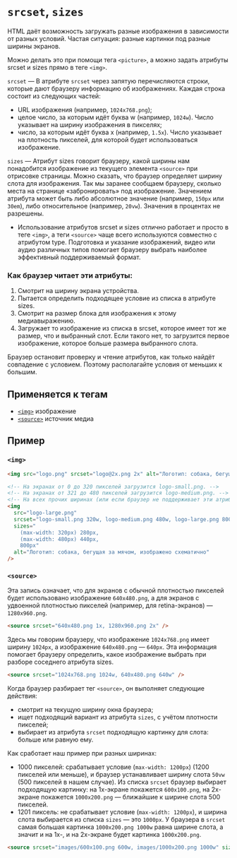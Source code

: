 # `srcset`, `sizes`

HTML даёт возможность загружать разные изображения в зависимости от разных условий. Частая ситуация: разные картинки под разные ширины экранов.

Можно делать это при помощи тега `<picture>`, а можно задать атрибуты srcset и sizes прямо в теге `<img>`.

`srcset` — В атрибуте `srcset` через запятую перечисляются строки, которые дают браузеру информацию об изображениях. Каждая строка состоит из следующих частей:

- URL изображения (например, `1024x768.png`);
- целое число, за которым идёт буква w (например, `1024w`). Число указывает на ширину изображения в пикселях;
- число, за которым идёт буква x (например, `1.5x`). Число указывает на плотность пикселей, для которой будет использоваться изображение.

`sizes` — Атрибут sizes говорит браузеру, какой ширины нам понадобится изображение из текущего элемента `<source>` при отрисовке страницы. Можно сказать, что браузер определяет ширину слота для изображения. Так мы заранее сообщаем браузеру, сколько места на странице «забронировать» под изображение. Значением атрибута может быть либо абсолютное значение (например, `150px` или `30em`), либо относительное (например, `20vw`). Значения в процентах не разрешены.

- Использование атрибутов srcset и sizes отлично работает и просто в теге `<img>`, а теги `<source>` чаще всего используются совместно с атрибутом type. Подготовка и указание изображений, видео или аудио различных типов помогает браузеру выбрать наиболее эффективный поддерживаемый формат.

### Как браузер читает эти атрибуты:

1. Смотрит на ширину экрана устройства.
2. Пытается определить подходящее условие из списка в атрибуте sizes.
3. Смотрит на размер блока для изображения к этому медиавыражению.
4. Загружает то изображение из списка в srcset, которое имеет тот же размер, что и выбранный слот. Если такого нет, то загрузится первое изображение, которое больше размера выбранного слота.

Браузер остановит проверку и чтение атрибутов, как только найдёт совпадение с условием. Поэтому располагайте условия от меньших к большим.

## Применяется к тегам

- [`<img>`](<../TAGS MEDIA/img.md>) изображение
- [`<source>`](<../TAGS MEDIA/source.md>) источник медиа

## Пример

### `<img>`

```html
<img src="logo.png" srcset="logo@2x.png 2x" alt="Логотип: собака, бегущая за мячом, изображено схематично" />

<!-- На экранах от 0 до 320 пикселей загрузится logo-small.png. -->
<!-- На экранах от 321 до 480 пикселей загрузится logo-medium.png. -->
<!-- На всех прочих ширинах (или если браузер не поддерживает эти атрибуты) загрузится logo-large.png. -->
<img
  src="logo-large.png"
  srcset="logo-small.png 320w, logo-medium.png 480w, logo-large.png 800w"
  sizes="
    (max-width: 320px) 280px,
    (max-width: 480px) 440px,
    800px"
  alt="Логотип: собака, бегущая за мячом, изображено схематично"
/>
```

### `<source>`

Эта запись означает, что для экранов с обычной плотностью пикселей будет использовано изображение `640x480.png`, а для экранов с удвоенной плотностью пикселей (например, для retina-экранов) — `1280x960.png`.

```html
<source srcset="640x480.png 1x, 1280x960.png 2x" />
```

Здесь мы говорим браузеру, что изображение `1024x768.png` имеет ширину `1024px`, а изображение `640x480.png` — `640px`. Эта информация помогает браузеру определить, какое изображение выбрать при разборе соседнего атрибута sizes.

```html
<source srcset="1024x768.png 1024w, 640x480.png 640w" />
```

Когда браузер разбирает тег `<source>`, он выполняет следующие действия:

- смотрит на текущую ширину окна браузера;
- ищет подходящий вариант из атрибута `sizes`, с учётом плотности пикселей;
- выбирает из атрибута `srcset` подходящую картинку для слота: больше или равную ему.

Как сработает наш пример при разных ширинах:

- 1000 пикселей: срабатывает условие (`max-width: 1200px`) (1200 пикселей или меньше), и браузер устанавливает ширину слота `50vw` (500 пикселей в нашем случае). Из списка `srcset` браузер выбирает подходящую картинку: на 1x-экране покажется `600x100.png`, на 2x-экране покажется `1000x200.png` — ближайшие к ширине слота 500 пикселей.
- 1201 пиксель: не срабатывает условие (`max-width: 1200px`), и ширина слота выбирается из списка `sizes` — это `1000px`. У браузера в `srcset` самая большая картинка `1000x200.png 1000w` равна ширине слота, а значит и на 1x-, и на 2x-экране будет картинка `1000x200.png`.

```html
<source srcset="images/600x100.png 600w, images/1000x200.png 1000w" sizes="(max-width: 1200px) 50vw, 1000px" />
```
